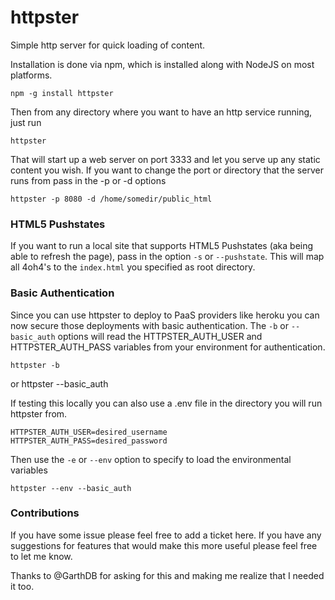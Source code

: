 httpster
========

Simple http server for quick loading of content.

Installation is done via npm, which is installed along with NodeJS on most platforms.

    npm -g install httpster

Then from any directory where you want to have an http service running, just run

    httpster

That will start up a web server on port 3333 and let you serve up any static content you wish. If you want to change the port or directory that the server runs from pass in the -p or -d options

    httpster -p 8080 -d /home/somedir/public_html

### HTML5 Pushstates

If you want to run a local site that supports HTML5 Pushstates (aka being able to refresh the page), pass in the option `-s` or `--pushstate`. This will map all 4oh4's to the `index.html` you specified as root directory.

### Basic Authentication

Since you can use httpster to deploy to PaaS providers like heroku you can now secure those deployments with basic authentication.  The `-b` or `--basic_auth` options will read the HTTPSTER_AUTH_USER and HTTPSTER_AUTH_PASS variables from your environment for authentication.

    httpster -b
or
    httpster --basic_auth

If testing this locally you can also use a .env file in the directory you will run httpster from.

    HTTPSTER_AUTH_USER=desired_username
    HTTPSTER_AUTH_PASS=desired_password

Then use the `-e` or `--env` option to specify to load the environmental variables

    httpster --env --basic_auth

### Contributions

If you have some issue please feel free to add a ticket here. If you have any suggestions for features that would make this more useful please feel free to let me know.

Thanks to @GarthDB for asking for this and making me realize that I needed it too.

